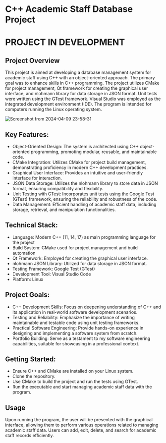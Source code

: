 # C++ Academic Staff Database Project
# PROJECT IN DEVELOPMENT 
## Project Overview
This project is aimed at developing a database management system for academic staff using C++ with an object-oriented approach. The primary goal was to enhance skills in C++ programming. The project utilizes CMake for project management, Qt framework for creating the graphical user interface, and nlohmann library for data storage in JSON format. Unit tests were written using the GTest framework. Visual Studio was employed as the integrated development environment (IDE). The program is intended for computers running the Linux operating system.

![Screenshot from 2024-04-09 23-58-31](https://github.com/Aleksiiej/university-db-2/assets/94867075/68b48cba-df7d-4fc2-843d-9769a178ab39)

## Key Features:
- Object-Oriented Design: The system is architected using C++ object-oriented programming, promoting modular, reusable, and maintainable code.
- CMake Integration: Utilizes CMake for project build management, demonstrating proficiency in modern C++ development practices.
- Graphical User Interface: Provides an intuitive and user-friendly interface for interaction.
- JSON Data Storage: Utilizes the nlohmann library to store data in JSON format, ensuring compatibility and flexibility.
- Unit Testing with GTest: Incorporates unit tests using the Google Test (GTest) framework, ensuring the reliability and robustness of the code.
- Data Management: Efficient handling of academic staff data, including storage, retrieval, and manipulation functionalities.

## Technical Stack:
- Language: Modern C++ (11, 14, 17) as main programming language for the project
- Build System: CMake used for project management and build automation
- Qt Framework: Employed for creating the graphical user interface.
- nlohmann JSON Library: Utilized for data storage in JSON format.
- Testing Framework: Google Test (GTest)
- Development Tool: Visual Studio Code
- Platform: Linux

## Project Goals:
- C++ Development Skills: Focus on deepening understanding of C++ and its application in real-world software development scenarios.
- Testing and Reliability: Emphasize the importance of writing maintainable and testable code using unit testing frameworks.
- Practical Software Engineering: Provide hands-on experience in designing and implementing a software system from scratch.
- Portfolio Building: Serve as a testament to my software engineering capabilities, suitable for showcasing in a professional context.

## Getting Started:
- Ensure C++ and CMake are installed on your Linux system.
- Clone the repository.
- Use CMake to build the project and run the tests using GTest.
- Run the executable and start managing academic staff data with the program.

## Usage
Upon running the program, the user will be presented with the graphical interface, allowing them to perform various operations related to managing academic staff data. Users can add, edit, delete, and search for academic staff records efficiently.
